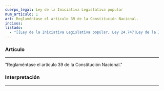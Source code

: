 ```yaml
---
cuerpo_legal: Ley de la Iniciativa Legislativa popular
num_articulo: 1
art: Reglaméntase el artículo 39 de la Constitución Nacional.
incisos: 
listado:
  - "[[Ley de la Iniciativa Legislativa popular, Ley 24.747|Ley de la Iniciativa Legislativa popular]]"
---
```

### Artículo
---
"Reglaméntase el artículo 39 de la Constitución Nacional."


### Interpretación
---
